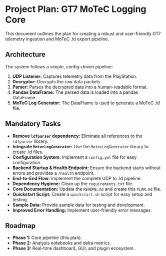# Project Plan: GT7 MoTeC Logging Core

This document outlines the plan for creating a robust and user-friendly GT7 telemetry ingestion and MoTeC .ld export pipeline.

## Architecture

The system follows a simple, config-driven pipeline:

1. **UDP Listener:** Captures telemetry data from the PlayStation.
2. **Decryptor:** Decrypts the raw data packets.
3. **Parser:** Parses the decrypted data into a human-readable format.
4. **Pandas DataFrame:** The parsed data is loaded into a pandas DataFrame.
5. **MoTeC Log Generator:** The DataFrame is used to generate a MoTeC .ld file.

## Mandatory Tasks

- **Remove `ldfparser` dependency:** Eliminate all references to the `ldfparser` library.
- **Integrate `MotecLogGenerator`:** Use the `MotecLogGenerator` library to create .ld files.
- **Configuration System:** Implement a `config.yml` file for easy configuration.
- **Backend Startup & Health Endpoint:** Ensure the backend starts without errors and provides a `/health` endpoint.
- **End-to-End Flow:** Implement the complete UDP to .ld pipeline.
- **Dependency Hygiene:** Clean up the `requirements.txt` file.
- **Core Documentation:** Update the `README.md` and create this `PLAN.md` file.
- **Quickstart Script:** Create a `quickstart.sh` script for easy setup and testing.
- **Sample Data:** Provide sample data for testing and development.
- **Improved Error Handling:** Implement user-friendly error messages.

## Roadmap

- **Phase 1:** Core pipeline (this plan).
- **Phase 2:** Analysis notebooks and delta metrics.
- **Phase 3:** Real-time dashboard, GUI, and plugin ecosystem.
